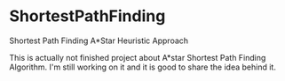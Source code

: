 # ShortestPathFinding
Shortest Path Finding A*Star Heuristic Approach

This is actually not finished project about A*star Shortest Path Finding Algorithm. I'm still working on it and it is good to share the idea behind it.
